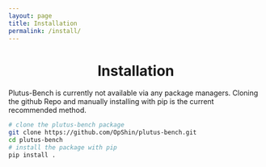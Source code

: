 ```yaml
---
layout: page
title: Installation
permalink: /install/
---
```


<div align="center">
<h1>Installation</h1>
</div>

Plutus-Bench is currently not available via any package managers.
Cloning the github Repo and manually installing with pip is the current recommended method.

```bash
# clone the plutus-bench package
git clone https://github.com/OpShin/plutus-bench.git
cd plutus-bench
# install the package with pip
pip install .
```
